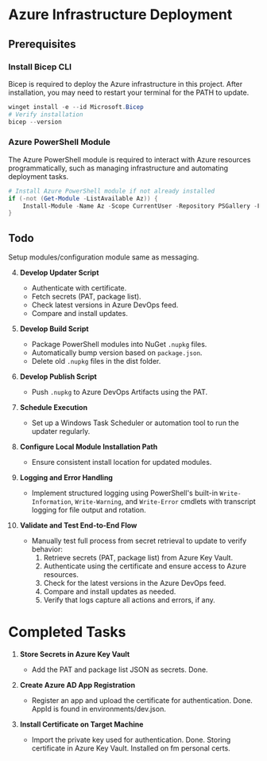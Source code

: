 # Azure Infrastructure Deployment

## Prerequisites

### Install Bicep CLI
Bicep is required to deploy the Azure infrastructure in this project.
After installation, you may need to restart your terminal for the PATH to update. 

```powershell
winget install -e --id Microsoft.Bicep
# Verify installation
bicep --version
```

### Azure PowerShell Module
The Azure PowerShell module is required to interact with Azure resources programmatically, such as managing infrastructure and automating deployment tasks.
```powershell
# Install Azure PowerShell module if not already installed
if (-not (Get-Module -ListAvailable Az)) {
    Install-Module -Name Az -Scope CurrentUser -Repository PSGallery -Force
}
```

## Todo

Setup modules/configuration module same as messaging. 


4. **Develop Updater Script**
    - Authenticate with certificate.
    - Fetch secrets (PAT, package list).
    - Check latest versions in Azure DevOps feed.
    - Compare and install updates.

5. **Develop Build Script**
    - Package PowerShell modules into NuGet `.nupkg` files.
    - Automatically bump version based on `package.json`.
    - Delete old `.nupkg` files in the dist folder.

6. **Develop Publish Script**
    - Push `.nupkg` to Azure DevOps Artifacts using the PAT.

7. **Schedule Execution**
    - Set up a Windows Task Scheduler or automation tool to run the updater regularly.

8. **Configure Local Module Installation Path**
    - Ensure consistent install location for updated modules.

9. **Logging and Error Handling**
    - Implement structured logging using PowerShell's built-in `Write-Information`, `Write-Warning`, and `Write-Error` cmdlets with transcript logging for file output and rotation.

10. **Validate and Test End-to-End Flow**
    - Manually test full process from secret retrieval to update to verify behavior:
        1. Retrieve secrets (PAT, package list) from Azure Key Vault.
        2. Authenticate using the certificate and ensure access to Azure resources.
        3. Check for the latest versions in the Azure DevOps feed.
        4. Compare and install updates as needed.
        5. Verify that logs capture all actions and errors, if any.



# Completed Tasks

1. **Store Secrets in Azure Key Vault**
    - Add the PAT and package list JSON as secrets.
    Done.

2. **Create Azure AD App Registration**
    - Register an app and upload the certificate for authentication.
    Done. AppId is found in environments/dev.json.

3. **Install Certificate on Target Machine**
    - Import the private key used for authentication.
    Done. Storing certificate in Azure Key Vault. Installed on fm personal certs.
